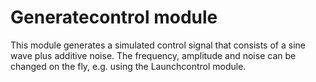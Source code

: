 # Generatecontrol module

This module generates a simulated control signal that consists of a sine wave
plus additive noise. The frequency, amplitude and noise can be changed on the
fly, e.g. using the Launchcontrol module.
